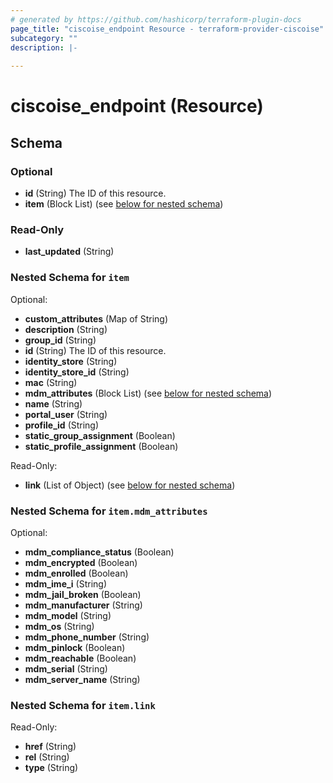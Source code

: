 ```yaml
---
# generated by https://github.com/hashicorp/terraform-plugin-docs
page_title: "ciscoise_endpoint Resource - terraform-provider-ciscoise"
subcategory: ""
description: |-
  
---
```


# ciscoise_endpoint (Resource)





<!-- schema generated by tfplugindocs -->
## Schema

### Optional

- **id** (String) The ID of this resource.
- **item** (Block List) (see [below for nested schema](#nestedblock--item))

### Read-Only

- **last_updated** (String)

<a id="nestedblock--item"></a>
### Nested Schema for `item`

Optional:

- **custom_attributes** (Map of String)
- **description** (String)
- **group_id** (String)
- **id** (String) The ID of this resource.
- **identity_store** (String)
- **identity_store_id** (String)
- **mac** (String)
- **mdm_attributes** (Block List) (see [below for nested schema](#nestedblock--item--mdm_attributes))
- **name** (String)
- **portal_user** (String)
- **profile_id** (String)
- **static_group_assignment** (Boolean)
- **static_profile_assignment** (Boolean)

Read-Only:

- **link** (List of Object) (see [below for nested schema](#nestedatt--item--link))

<a id="nestedblock--item--mdm_attributes"></a>
### Nested Schema for `item.mdm_attributes`

Optional:

- **mdm_compliance_status** (Boolean)
- **mdm_encrypted** (Boolean)
- **mdm_enrolled** (Boolean)
- **mdm_ime_i** (String)
- **mdm_jail_broken** (Boolean)
- **mdm_manufacturer** (String)
- **mdm_model** (String)
- **mdm_os** (String)
- **mdm_phone_number** (String)
- **mdm_pinlock** (Boolean)
- **mdm_reachable** (Boolean)
- **mdm_serial** (String)
- **mdm_server_name** (String)


<a id="nestedatt--item--link"></a>
### Nested Schema for `item.link`

Read-Only:

- **href** (String)
- **rel** (String)
- **type** (String)


